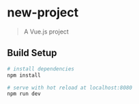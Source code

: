 # new-project

> A Vue.js project

## Build Setup

``` bash
# install dependencies
npm install

# serve with hot reload at localhost:8080
npm run dev

```

